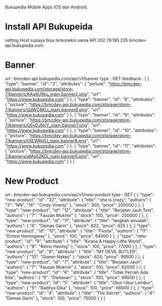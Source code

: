 Bukupedia Mobile Apps IOS dan Android.

# Install API Bukupeida
setting Host supaya bisa terkoneksi sama API 
202.78.195.235 bmcdev-api.bukupedia.com

# Banner
url  : bmcdev-api.bukupedia.com/api/v1/banner
type : GET
feedback :
[
    {
        "type": "banner",
        "id": "2",
        "attributes": {
            "picture": "https://bmcdev-api.bukupedia.com/storage/store-7/banners/AAa4U9ku_main.banner2.png",
            "url": "https://www.bukupedia.com"
        }
    },
    {
        "type": "banner",
        "id": "8",
        "attributes": {
            "picture": "https://bmcdev-api.bukupedia.com/storage/store-7/banners/QaWC8KLi_main.banner6.png",
            "url": "https://www.bukupedia.com"
        }
    },
    {
        "type": "banner",
        "id": "9",
        "attributes": {
            "picture": "https://bmcdev-api.bukupedia.com/storage/store-7/banners/QSyDJNyY_main.banner7.png",
            "url": "https://www.bukupedia.com"
        }
    },
    {
        "type": "banner",
        "id": "10",
        "attributes": {
            "picture": "https://bmcdev-api.bukupedia.com/storage/store-7/banners/OtEWRpIU_main.banner8.png",
            "url": "https://www.bukupedia.com"
        }
    },
    {
        "type": "banner",
        "id": "11",
        "attributes": {
            "picture": "https://bmcdev-api.bukupedia.com/storage/store-7/banners/aMgA2KDi_main.banner5.png",
            "url": "https://www.bukupedia.com"
        }
    }
]

# New Product 
url  : bmcdev-api.bukupedia.com/api/v1/new-product
type : GET
[
    {
        "type": "new-product",
        "id": "22",
        "attribute": {
            "title": "she is crazy",
            "authors": {
                "3": "NN",
                "14": "Cindy Viranty"
            },
            "stock": 300,
            "price": 200000
        }
    },
    {
        "type": "new-product",
        "id": "12",
        "attribute": {
            "title": "Berjalan Jauh Test",
            "authors": {
                "7": "Fauzan Mukrim"
            },
            "stock": 100,
            "price": 250000
        }
    },
    {
        "type": "new-product",
        "id": "11",
        "attribute": {
            "title": "langkah amudah",
            "authors": {
                "4": "Demas Garin"
            },
            "stock": 822,
            "price": 625
        }
    },
    {
        "type": "new-product",
        "id": "10",
        "attribute": {
            "title": "Fiesta",
            "authors": {
                "11": "Ernest Hemingway"
            },
            "stock": 100,
            "price": 64000
        }
    },
    {
        "type": "new-product",
        "id": "9",
        "attribute": {
            "title": "Kirana & Happy Little World",
            "authors": {
                "9": "Retno Hening"
            },
            "stock": 100,
            "price": 77000
        }
    },
    {
        "type": "new-product",
        "id": "8",
        "attribute": {
            "title": "MY DEVIL BUTLER",
            "authors": {
                "10": "Queen Nakey"
            },
            "stock": 624,
            "price": 99500
        }
    },
    {
        "type": "new-product",
        "id": "7",
        "attribute": {
            "title": "Berjalan Jauh",
            "authors": {
                "7": "Fauzan Mukrim"
            },
            "stock": 100,
            "price": 62000
        }
    },
    {
        "type": "new-product",
        "id": "6",
        "attribute": {
            "title": "Tidak Pernah Ada Kita",
            "authors": {
                "6": "Dwitasari"
            },
            "stock": 100,
            "price": 69000
        }
    },
    {
        "type": "new-product",
        "id": "5",
        "attribute": {
            "title": "Ubur-Ubur Lembur",
            "authors": {
                "5": "Raditya Dika"
            },
            "stock": 100,
            "price": 66000
        }
    },
    {
        "type": "new-product",
        "id": "4",
        "attribute": {
            "title": "The Secret",
            "authors": {
                "4": "Demas Garin"
            },
            "stock": 100,
            "price": 75000
        }
    }
]